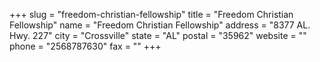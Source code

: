 +++
slug = "freedom-christian-fellowship"
title = "Freedom Christian Fellowship"
name = "Freedom Christian Fellowship"
address = "8377 AL. Hwy. 227"
city = "Crossville"
state = "AL"
postal = "35962"
website = ""
phone = "2568787630"
fax = ""
+++
